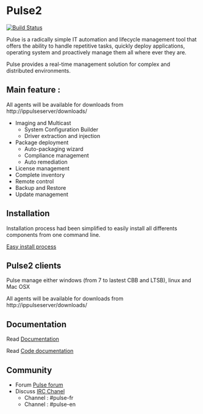 # Pulse2

[![Build Status](https://travis-ci.org/pulse-project/pulse2.svg?branch=master)](https://travis-ci.org/pulse-project/pulse2/branches)

Pulse is a radically simple IT automation and lifecycle management tool that offers the ability to handle repetitive tasks, quickly deploy applications, operating system and proactively manage them all where ever they are. 

Pulse provides a real-time management solution for complex and distributed environments.

## Main feature :

All agents will be available for downloads from http://ippulseserver/downloads/
* Imaging and Multicast
  * System Configuration Builder
  * Driver extraction and injection
* Package deployment
  * Auto-packaging wizard
  * Compliance management
  * Auto remediation
* License management
* Complete inventory
* Remote control
* Backup and Restore
* Update management

## Installation

Installation process had been simplified to easily install all differents components from one command line.

[Easy install process](https://github.com/pulse-project/tools/tree/master/install)


## Pulse2 clients

Pulse manage either windows (from 7 to lastest CBB and LTSB), linux and Mac OSX 

All agents will be available for downloads from http://ippulseserver/downloads/

## Documentation

Read [Documentation](http://pulse-automation-tools.readthedocs.org/) 

Read [Code documentation](http://doc.siveo.net/)

## Community

* Forum [Pulse forum](https://forum.pulse2.fr/)
* Discuss [IRC Chanel](irc.freenode.net)
  * Channel : #pulse-fr
  * Channel : #pulse-en

